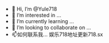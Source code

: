 - 👋 Hi, I’m @Yule718
- 👀 I’m interested in ...
- 🌱 I’m currently learning ...
- 💞️ I’m looking to collaborate on ...
- 📫如何联系我...
娱乐718地址更新718.sx 
<!---
Yule718/Yule718 is a ✨ special ✨ repository because its `README.md` (this file) appears on your GitHub profile.
You can click the Preview link to take a look at your changes.
--->
